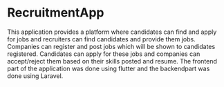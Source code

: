 # RecruitmentApp
This application provides a platform where candidates can find and apply for jobs and recruiters can find candidates and provide them jobs. Companies can register and post jobs which will be shown to candidates registered. Candidates can apply for these jobs and companies can accept/reject them based on their skills posted and resume. The frontend part of the application was done using flutter and the backendpart was done using Laravel.
